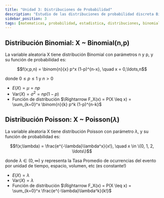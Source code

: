 ```yaml
---
title: "Unidad 3: Distribuciones de Probabilidad"
description: "Estudio de las distribuciones de probabilidad discreta Binomial y Poisson, sus propiedades, funciones de probabilidad y aplicaciones en problemas de conteo y eventos raros."
sidebar_position: 3
tags: [matematicas, probabilidad, estadistica, distribuciones, binomial, poisson]
---
```


## Distribución Binomial: X ~ Binomial(n,p)

La variable aleatoria X tiene distribución Binomial con parámetros n y p, y su
función de probabilidad es:

$$f(x;p,n) = \binom{n}{x} p^x (1-p)^{n-x}, \quad x = 0,\ldots,n$$

donde $0 \leq p \leq 1$ y $n > 0$

- $E(X) = \mu = np$
- $\text{Var}(X) = \sigma^2 = np(1-p)$
- Función de distribución $\Rightarrow F_X(x) = P(X \leq x) = \sum_{k=0}^x \binom{n}{k} p^k (1-p)^{n-k}$

## Distribución Poisson: X ~ Poisson($\lambda$)

La variable aleatoria X tiene distribución Poisson con parámetro $\lambda$, y su
función de probabilidad es:

$$f(x;\lambda) = \frac{e^{-\lambda}\lambda^x}{x!}, \quad x \in \{0, 1, 2, \ldots\}$$

donde $\lambda \in (0,\infty)$ y representa la Tasa Promedio de ocurrencias del evento por unidad de tiempo, espacio, volumen, etc (es constante!)

- $E(X) = \lambda$
- $\text{Var}(X) = \lambda$
- Función de distribución $\Rightarrow F_X(x) = P(X \leq x) = \sum_{k=0}^x \frac{e^{-\lambda}\lambda^k}{k!}$
